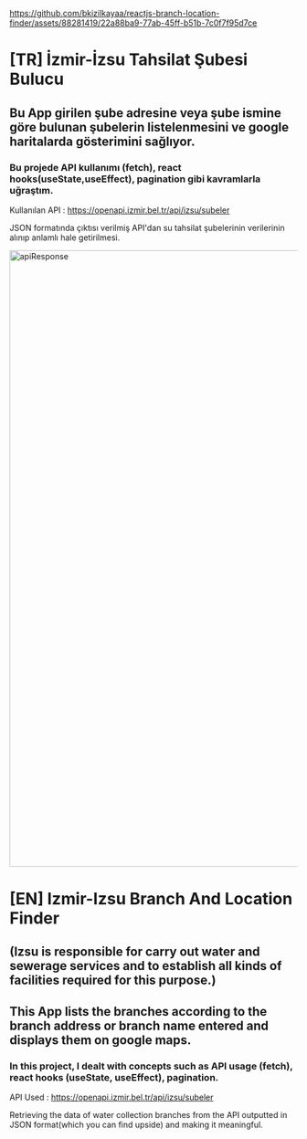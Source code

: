 https://github.com/bkizilkayaa/reactjs-branch-location-finder/assets/88281419/22a88ba9-77ab-45ff-b51b-7c0f7f95d7ce


# [TR] İzmir-İzsu Tahsilat Şubesi Bulucu
<h2>Bu App girilen şube adresine veya şube ismine göre bulunan şubelerin listelenmesini ve google haritalarda gösterimini sağlıyor. </h2>
<h3> Bu projede API kullanımı (fetch), react hooks(useState,useEffect), pagination gibi kavramlarla uğraştım. </h3>

Kullanılan API : https://openapi.izmir.bel.tr/api/izsu/subeler

JSON formatında çıktısı verilmiş API'dan su tahsilat şubelerinin verilerinin alınıp anlamlı hale getirilmesi.


<img width="1080" alt="apiResponse" src="https://github.com/bkizilkayaa/reactjs-branch-location-finder/assets/88281419/0f58c6ca-c1c1-4c40-8c1c-2cb0d3e54251">

# [EN] Izmir-Izsu Branch And Location Finder
<h2>(Izsu is responsible for carry out water and sewerage services and to establish all kinds of facilities required for this purpose.) </h2>

<h2>This App lists the branches according to the branch address or branch name entered and displays them on google maps. </h2>
<h3> In this project, I dealt with concepts such as API usage (fetch), react hooks (useState, useEffect), pagination. </h3>

API Used : https://openapi.izmir.bel.tr/api/izsu/subeler

Retrieving the data of water collection branches from the API outputted in JSON format(which you can find upside) and making it meaningful.
